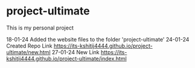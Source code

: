 # project-ultimate
This is my personal project

18-01-24 Added the website files to the folder 'project-ultimate'
24-01-24 Created Repo Link https://its-kshitij4444.github.io/project-ultimate/new.html
27-01-24 New Link https://its-kshitij4444.github.io/project-ultimate/index.html